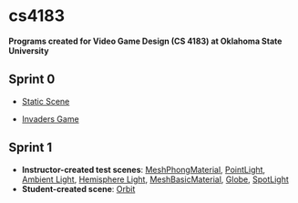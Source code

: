 # cs4183
**Programs created for Video Game Design (CS 4183) at Oklahoma State University**

## Sprint 0

* [Static Scene](http://rawgit.com/BenDMyers/cs4183/master/sprint0/cs4143engine0.html?url=staticScene.json&debug=false)

* [Invaders Game](http://rawgit.com/BenDMyers/cs4183/master/sprint0/cs4143engine0.html?url=INVADERS.json&debug=false)

## Sprint 1

* __Instructor-created test scenes__: [MeshPhongMaterial](http://rawgit.com/BenDMyers/cs4183/master/sprint1/cs4143engine0.html?url=scene1aPhongMaterial.json), [PointLight](http://rawgit.com/BenDMyers/cs4183/master/sprint1/cs4143engine0.html?url=scene1bPointLight.json), [Ambient Light](http://rawgit.com/BenDMyers/cs4183/master/sprint1/cs4143engine0.html?url=scene1cAmbientLight.json), [Hemisphere Light](http://rawgit.com/BenDMyers/cs4183/master/sprint1/cs4143engine0.html?url=scene1dHemisphereLight.json), [MeshBasicMaterial](http://rawgit.com/BenDMyers/cs4183/master/sprint1/cs4143engine0.html?url=scene1eBasicMaterial.json), [Globe](http://rawgit.com/BenDMyers/cs4183/master/sprint1/cs4143engine0.html?url=scene1fGlobe.json), [SpotLight](http://rawgit.com/BenDMyers/cs4183/master/sprint1/cs4143engine0.html?url=scene1gSpotLight.json)
* __Student-created scene__: [Orbit](http://rawgit.com/BenDMyers/cs4183/master/sprint1/cs4143engine0.html?url=orbit.json)
